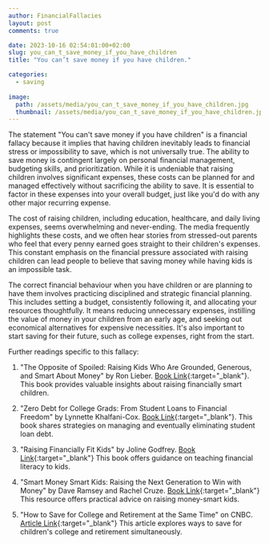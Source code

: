 ```yaml
---
author: FinancialFallacies
layout: post
comments: true

date: 2023-10-16 02:54:01:00+02:00  
slug: you_can_t_save_money_if_you_have_children
title: "You can’t save money if you have children."

categories:
  - saving
  
image:
  path: /assets/media/you_can_t_save_money_if_you_have_children.jpg
  thumbnail: /assets/media/you_can_t_save_money_if_you_have_children.jpg
---
```


The statement "You can't save money if you have children" is a financial fallacy because it implies that having children inevitably leads to financial stress or impossibility to save, which is not universally true. The ability to save money is contingent largely on personal financial management, budgeting skills, and prioritization. While it is undeniable that raising children involves significant expenses, these costs can be planned for and managed effectively without sacrificing the ability to save. It is essential to factor in these expenses into your overall budget, just like you'd do with any other major recurring expense.

The cost of raising children, including education, healthcare, and daily living expenses, seems overwhelming and never-ending. The media frequently highlights these costs, and we often hear stories from stressed-out parents who feel that every penny earned goes straight to their children's expenses. This constant emphasis on the financial pressure associated with raising children can lead people to believe that saving money while having kids is an impossible task.

The correct financial behaviour when you have children or are planning to have them involves practicing disciplined and strategic financial planning. This includes setting a budget, consistently following it, and allocating your resources thoughtfully. It means reducing unnecessary expenses, instilling the value of money in your children from an early age, and seeking out economical alternatives for expensive necessities. It's also important to start saving for their future, such as college expenses, right from the start. 

Further readings specific to this fallacy:

1. "The Opposite of Spoiled: Raising Kids Who Are Grounded, Generous, and Smart About Money" by Ron Lieber. [Book Link](https://www.amazon.com/Opposite-Spoiled-Raising-Grounded-Generous/dp/0062247026/ref=nosim?tag=financialfall-20){:target="_blank"}.
This book provides valuable insights about raising financially smart children.

2. "Zero Debt for College Grads: From Student Loans to Financial Freedom" by Lynnette Khalfani-Cox. [Book Link](https://www.amazon.com/Zero-Debt-College-Grads-Financial/dp/1932450106/ref=nosim?tag=financialfall-20){:target="_blank"}.
This book shares strategies on managing and eventually eliminating student loan debt.

3. "Raising Financially Fit Kids" by Joline Godfrey. [Book Link](https://www.amazon.com/Raising-Financially-Fit-Kids-Revised/dp/1607744082/ref=nosim?tag=financialfall-20){:target="_blank"}
This book offers guidance on teaching financial literacy to kids.

4. "Smart Money Smart Kids: Raising the Next Generation to Win with Money" by Dave Ramsey and Rachel Cruze. [Book Link](https://www.amazon.com/Smart-Money-Kids-Raising-Generation/dp/1937077632/ref=nosim?tag=financialfall-20){:target="_blank"}
This resource offers practical advice on raising money-smart kids.

5. "How to Save for College and Retirement at the Same Time" on CNBC. [Article Link](https://www.cnbc.com/select/how-to-save-for-college-and-retirement-at-the-same-time/){:target="_blank"}
This article explores ways to save for children's college and retirement simultaneously.
